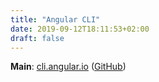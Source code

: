 ```yaml
---
title: "Angular CLI"
date: 2019-09-12T18:11:53+02:00
draft: false
---
```


**Main**: [cli.angular.io](https://cli.angular.io/) ([GitHub](https://github.com/angular/angular-cli))
